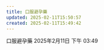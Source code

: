 ```yaml
---
title: 口服避孕藥
updated: 2025-02-11T15:50:57
created: 2025-02-11T15:49:42
---
```


口服避孕藥
2025年2月11日
下午 03:49
